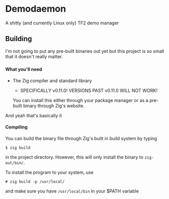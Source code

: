 # Demodaemon
A shitty (and currently Linux only) TF2 demo manager
###
## Building
I'm not going to put any pre-built binaries out yet but this project is so small that it doesn't really matter.
#####
#### What you'll need
- The Zig compiler and standard library
    * SPECIFICALLY v0.11.0! VERSIONS PAST v0.11.0 WILL NOT WORK!

    You can install this either through your package manager or as a pre-built binary through Zig's website.

And yeah that's basically it

#### Compiling
You can build the binary file through Zig's built in build system by typing

    $ zig build

in the project directory. However, this will only install the binary to `zig-out/bin/`.

To install the program to your system, use

    # zig build -p /usr/local/

and make sure you have `/usr/local/bin` in your $PATH variable
